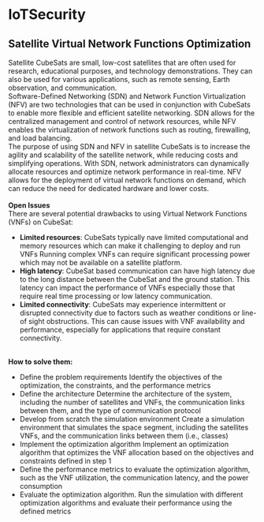 # IoTSecurity
## Satellite Virtual Network Functions Optimization
Satellite CubeSats are small, low-cost satellites that are often used for research, educational purposes, and technology demonstrations. They can also be used for various applications, such as remote sensing, Earth observation, and communication.
<br>Software-Defined Networking (SDN) and Network Function Virtualization (NFV) are two technologies that can be used in conjunction with CubeSats to enable more flexible and efficient satellite networking. SDN allows for the centralized management and control of network resources, while NFV enables the virtualization of network functions such as routing, firewalling, and load balancing.
<br>The purpose of using SDN and NFV in satellite CubeSats is to increase the agility and scalability of the satellite network, while reducing costs and simplifying operations. With SDN, network administrators can dynamically allocate resources and optimize network performance in real-time. NFV allows for the deployment of virtual network functions on demand, which can reduce the need for dedicated hardware and lower costs.
<br><br>
<b>Open Issues</b>
<br>
There are several potential drawbacks to using Virtual Network Functions (VNFs) on CubeSat:
<ul>
    <li><b>Limited resources</b>: CubeSats typically nave limited computational and memory resources which can make it challenging to deploy and run VNFs Running complex VNFs can require significant processing power which may not be available on a satellite platform.</li>
    <li><b>High latency</b>: CubeSat based communication can have high latency due to the long distance between the CubeSat and the ground station. This latency can impact the performance of VNFs especially those that require real time processing or low latency communication.</li>
    <li><b>Limited connectivity</b>: CubeSats may experience intermittent or disrupted connectivity due to factors such as weather conditions or line-of sight obstructions. This can cause issues with VNF availability and performance, especially for applications that require constant connectivity.</li>
</ul>
<br>
<b>How to solve them:</b>
<br>
<ul>
    <li>Define the problem requirements Identify the objectives of the optimization, the constraints, and the performance metrics</li>
    <li>Define the architecture Determine the architecture of the system, including the number of satellites and VNFs, the communication links between them, and the type of communication protocol</li>
    <li>Develop from scratch the simulation environment Create a simulation environment that simulates the space segment, including the satellites VNFs, and the communication links between them (i.e., classes)</li>
    <li>Implement the optimization algorithm Implement an optimization algorithm that optimizes the VNF allocation based on the objectives and constraints defined in step 1</li>
    <li>Define the performance metrics to evaluate the optimization algorithm, such as the VNF utilization, the communication latency, and the power consumption</li>
    <li>Evaluate the optimization algorithm. Run the simulation with different optimization algorithms and evaluate their performance using the defined metrics</li>
</ul>